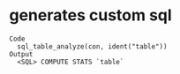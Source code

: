# generates custom sql

    Code
      sql_table_analyze(con, ident("table"))
    Output
      <SQL> COMPUTE STATS `table`


